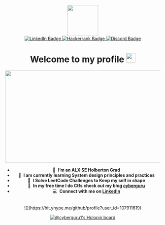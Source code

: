 <div id="header" align="center">
  <img src="https://media.giphy.com/media/M9gbBd9nbDrOTu1Mqx/giphy.gif" width="100"/>

<div id="badges" align= "center">
  <a href="https://www.linkedin.com/in/hamza-saidu">
    <img src="https://img.shields.io/badge/LinkedIn-blue?style=for-the-badge&logo=linkedin&logoColor=white" alt="LinkedIn Badge"/>
  </a>
  <a href="https://www.hackerrank.com/hamzasaidu34">
    <img src="https://img.shields.io/badge/Hackerrank-green?style=for-the-badge&logo=Hackerrank&logoColor=white" alt="Hackerrank Badge"/>
  </a>
  <a href="https://discord.com/users/cyber_guru#9217">
    <img src="https://img.shields.io/badge/Discord-blue?style=for-the-badge&logo=discord&logoColor=white" alt="Discord Badge"/>
  </a>
  <div align = "center">
    <img src="https://komarev.com/ghpvc/?username=Cyberguru1&style=flat-square&color=blue" alt=""/>
  </div>
</div>
<h1>
  Welcome to my profile
  <img src="https://media.giphy.com/media/hvRJCLFzcasrR4ia7z/giphy.gif" width="30px"/>
</h1>
 
 <div align="center">
  <img src="https://media.giphy.com/media/dWesBcTLavkZuG35MI/giphy.gif" width="600" height="300"/>
</div>



- :seedling: &nbsp;**I’m an ALX SE Holberton Grad**
- :speech_balloon: &nbsp;**I am currently learning System design principles and practices**
- :speech_balloon: &nbsp;**I Solve LeetCode Challenges to Keep my self in shape**
- :speech_balloon: &nbsp;**In my free time I do Ctfs check out my blog **[cyberguru]****
- :computer: &nbsp;**Connect with me on **[LinkedIn]****

<br>
![](https://hit.yhype.me/github/profile?user_id=107911619)
<!-- prettier-ignore-start -->
<!-- START_SECTION:ascii_graph -->

<!-- links -->

[cyberguru]: https://blog.cyb3rguru.tech  "cyberguru"
[linkedin]: https://www.linkedin.com/in/hamza-saidu "Hamza LinkedIn"
  
[![@cyberguru1's Holopin board](https://holopin.me/cyberguru1)](https://holopin.io/@cyberguru1)
